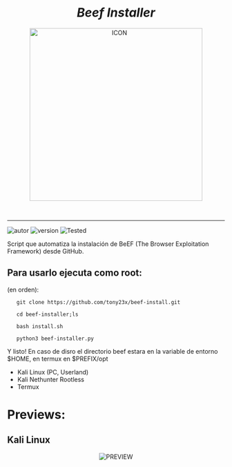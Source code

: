 <h1 align="center"> <i> Beef Installer</i> </h1>
<p align="center"><img src="https://i.ibb.co/RprvrjH/Screenshot-2021-02-24-18-45-17-removebg-preview.png" alt="ICON" align="center" border="0" width="400" height="auto"></p>
<br><hr>

![autor]
![version]
![Tested]

Script que automatiza la instalación de BeEF (The Browser Exploitation Framework) desde GitHub.


## Para usarlo ejecuta como root:

(en orden):
        
       git clone https://github.com/tony23x/beef-install.git

       cd beef-installer;ls

       bash install.sh

       python3 beef-installer.py


Y listo!
En caso de disro el directorio  beef  estara en la variable de entorno $HOME, en termux en $PREFIX/opt

* Kali Linux (PC, Userland)
* Kali Nethunter Rootless
* Termux

# Previews:
## Kali Linux
<p align="center">
<img src="#" alt="PREVIEW">
</p>

[version]: https://img.shields.io/badge/Version-BETA%3A%20V.1.0-orange
[tested]: https://img.shields.io/badge/Tested-Kali%20Linux%20%7C%20Termux-blue
[autor]: https://img.shields.io/badge/Author-%40Th3__Pr3d4t0r-red

